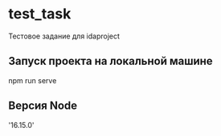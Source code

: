 # test_task
Тестовое задание для idaproject

## Запуск проекта на локальной машине
npm run serve

## Версия Node
'16.15.0'
